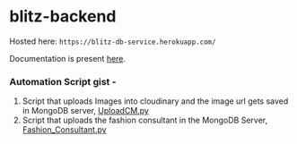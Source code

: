 # blitz-backend

Hosted here: `https://blitz-db-service.herokuapp.com/`

Documentation is present [here](https://github.com/Illusion47586/blitz-backend/blob/master/The%20Blitz%20Machine%20API%20Documentation.pdf).


### Automation Script gist -
1. Script that uploads Images into cloudinary and the image url gets saved in MongoDB server, [UploadCM.py](https://gist.github.com/Apoorvgarg-creator/6fe996dbbab9df964802dd7f5d7d2d49)
2. Script that uploads the fashion consultant in the MongoDB Server, [Fashion_Consultant.py](https://gist.github.com/Apoorvgarg-creator/305ef85cf4e32545fe6d08dfa3015c02)
